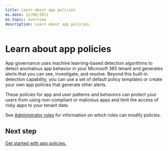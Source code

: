 ```yaml
---
title: Learn about app policies
ms.date: 11/09/2021
ms.topic: overview
description: Learn about app policies.
---
```


# Learn about app policies

App governance uses machine learning-based detection algorithms to detect anomalous app behavior in your Microsoft 365 tenant and generates alerts that you can see, investigate, and resolve. Beyond this built-in detection capability, you can use a set of default policy templates or create your own app policies that generate other alerts.

These policies for app and user patterns and behaviors can protect your users from using non-compliant or malicious apps and limit the access of risky apps to your tenant data.

See [Administrator roles](app-governance-get-started.md#administrator-roles) for information on which roles can modify policies.

## Next step

[Get started with app policies.](app-governance-app-policies-get-started.md)
